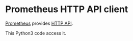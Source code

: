 
# Prometheus HTTP API client

[Prometheus][prom] provides [HTTP API][api].

This Python3 code access it. 

[prom]: https://prometheus.io/
[api]: https://prometheus.io/docs/prometheus/latest/querying/api/#querying-metadata
